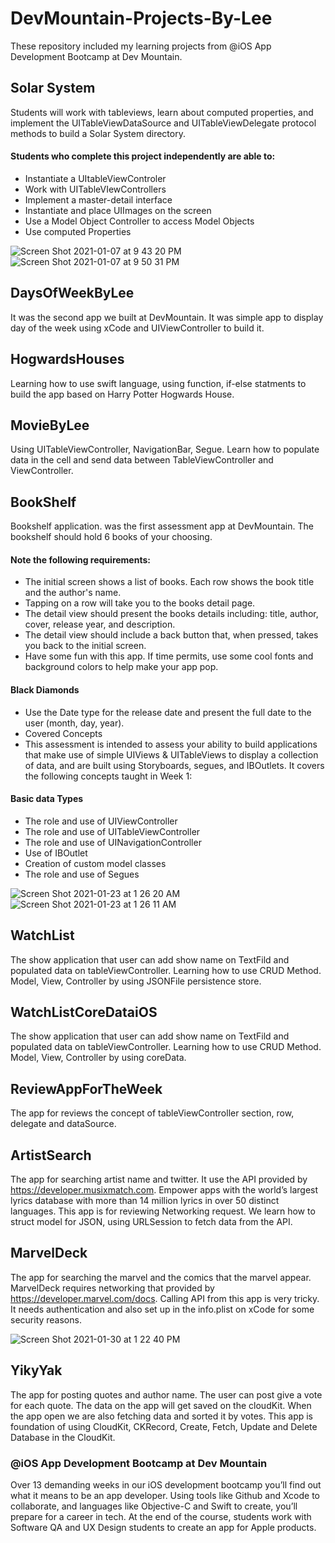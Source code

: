 # DevMountain-Projects-By-Lee
These repository included my learning projects from @iOS App Development Bootcamp at Dev Mountain.

## Solar System
Students will work with tableviews, learn about computed properties, and implement the UITableViewDataSource and UITableViewDelegate protocol methods to build a Solar System directory.

#### Students who complete this project independently are able to:

* Instantiate a UItableViewControler
* Work with UITableVIewControllers
* Implement a master-detail interface
* Instantiate and place UIImages on the screen
* Use a Model Object Controller to access Model Objects
* Use computed Properties

![Screen Shot 2021-01-07 at 9 43 20 PM](https://user-images.githubusercontent.com/57606580/105571259-531bec00-5d14-11eb-950e-1786ed671b3f.png)
![Screen Shot 2021-01-07 at 9 50 31 PM](https://user-images.githubusercontent.com/57606580/105571260-544d1900-5d14-11eb-834c-39d6fd174690.png)

## DaysOfWeekByLee
It was the second app we built at DevMountain. It was simple app to display day of the week using xCode and UIViewController to build it.

## HogwardsHouses
Learning how to use swift language, using function, if-else statments to build the app based on Harry Potter Hogwards House.

## MovieByLee
Using UITableViewController, NavigationBar, Segue. Learn how to populate data in the cell and send data between TableViewController and ViewController.


## BookShelf
Bookshelf application. was the first assessment app at DevMountain. The bookshelf should hold 6 books of your choosing.

#### Note the following requirements:
* The initial screen shows a list of books. Each row shows the book title and the author's name.
* Tapping on a row will take you to the books detail page.
* The detail view should present the books details including: title, author, cover, release year, and description.
* The detail view should include a back button that, when pressed, takes you back to the initial screen.
* Have some fun with this app. If time permits, use some cool fonts and background colors to help make your app pop.

#### Black Diamonds
* Use the Date type for the release date and present the full date to the user (month, day, year). 
* Covered Concepts
* This assessment is intended to assess your ability to build applications that make use of simple UIViews & UITableViews to display a collection of data, and are built using Storyboards, segues, and IBOutlets. It covers the following concepts taught in Week 1:

#### Basic data Types
* The role and use of UIViewController
* The role and use of UITableViewController
* The role and use of UINavigationController
* Use of IBOutlet
* Creation of custom model classes
* The role and use of Segues

![Screen Shot 2021-01-23 at 1 26 20 AM](https://user-images.githubusercontent.com/57606580/105572034-3da9c080-5d1a-11eb-8ff5-96b3e6edb0cb.png)
![Screen Shot 2021-01-23 at 1 26 11 AM](https://user-images.githubusercontent.com/57606580/105572035-3e425700-5d1a-11eb-8011-8dcf767a72ce.png)

## WatchList
The show application that user can add show name on TextFild and populated data on tableViewController. Learning how to use CRUD Method. Model, View, Controller by using JSONFile persistence store.

## WatchListCoreDataiOS
The show application that user can add show name on TextFild and populated data on tableViewController. Learning how to use CRUD Method. Model, View, Controller by using coreData.

## ReviewAppForTheWeek
The app for reviews the concept of tableViewController section, row, delegate and dataSource.


## ArtistSearch
The app for searching artist name and twitter. It use the API provided by https://developer.musixmatch.com. Empower apps with the world’s largest lyrics database with more than 14 million lyrics in over 50 distinct languages. This app is for reviewing Networking request. We learn how to struct model for JSON, using URLSession to fetch data from the API.

## MarvelDeck
The app for searching the marvel and the comics that the marvel appear. MarvelDeck requires networking that provided by https://developer.marvel.com/docs. Calling API from this app is very tricky. It needs authentication and also set up in the info.plist on xCode for some security reasons.

![Screen Shot 2021-01-30 at 1 22 40 PM](https://user-images.githubusercontent.com/57606580/106366670-1ac37180-6303-11eb-922d-bffef0120ce5.png)

## YikyYak
The app for posting quotes and author name. The user can post give a vote for each quote. The data on the app will get saved on the cloudKit. When the app open we are also fetching data and sorted it by votes. This app is foundation of using CloudKit, CKRecord, Create, Fetch, Update and Delete Database in the CloudKit.

 ### @iOS App Development Bootcamp at Dev Mountain
Over 13 demanding weeks in our iOS development bootcamp you’ll find out what it means to be an app developer. Using tools like Github and Xcode to collaborate, and languages like Objective-C and Swift to create, you’ll prepare for a career in tech. At the end of the course, students work with Software QA and UX Design students to create an app for Apple products.
 


